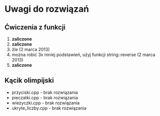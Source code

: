 # Uwagi do rozwiązań

## Ćwiczenia z funkcji

1. **zaliczone**
2. **zaliczone**
3. źle (2 marca 2013)
4. można robić 3x mniej podstawień, użyj funkcji string::reverse (2 marca 2013)
5. **zaliczone**

## Kącik olimpijski

* przyciski.cpp - brak rozwiązania
* pieczatki.cpp - brak rozwiązania
* wiezyczki.cpp - brak rozwiązania
* ukryte_liczby.cpp - brak rozwiązania

